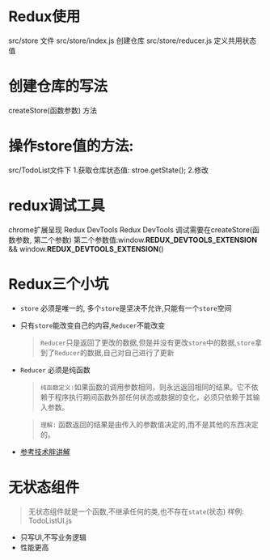 # Redux使用
src/store 文件
src/store/index.js 创建仓库
src/store/reducer.js 定义共用状态值




# 创建仓库的写法
createStore(函数参数) 方法

# 操作store值的方法:

src/TodoList文件下
1.获取仓库状态值: stroe.getState();
2.修改

# redux调试工具
chrome扩展呈现 Redux DevTools
Redux DevTools 调试需要在createStore(函数参数, 第二个参数) 
第二个参数值:window.__REDUX_DEVTOOLS_EXTENSION__ && window.__REDUX_DEVTOOLS_EXTENSION__()

# Redux三个小坑
* ``store`` 必须是唯一的, 多个``store``是坚决不允许,只能有一个``store``空间
* 只有``store``能改变自己的内容,``Reducer``不能改变
  > ``Reducer``只是返回了更改的数据,但是并没有更改``store``中的数据,``store``拿到了``Reducer``的数据,自己对自己进行了更新
* ``Reducer`` 必须是纯函数
  >``纯函数定义:``如果函数的调用参数相同，则永远返回相同的结果。它不依赖于程序执行期间函数外部任何状态或数据的变化，必须只依赖于其输入参数。

  >``理解:`` 函数返回的结果是由传入的参数值决定的,而不是其他的东西决定的。
* [参考技术胖讲解](https://jspang.com/detailed?id=48#toc246)

# 无状态组件
> 无状态组件就是一个函数,不继承任何的类,也不存在``state``(状态)
样例: TodoListUI.js
* 只写UI,不写业务逻辑
* 性能更高